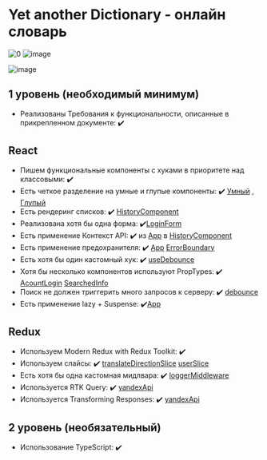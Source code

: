 # Yet another Dictionary - онлайн словарь
![0](https://github.com/Adelsspace/yet-another-dictionary/assets/95516400/4912bd43-cd4a-47f1-a8c8-f6eb50e92f84)
![image](https://github.com/Adelsspace/yet-another-dictionary/assets/95516400/e95d78a2-83ad-47e8-b0fb-db41f970c859)

![image](https://github.com/Adelsspace/yet-another-dictionary/assets/95516400/9e87a851-97ff-4f44-ab25-b27f2e23c32a)

## **1 уровень (необходимый минимум)**

- Реализованы Требования к функциональности, описанные в прикрепленном документе: ✔️

## React

- Пишем функциональные компоненты c хуками в приоритете над классовыми: ✔️
- Есть четкое разделение на умные и глупые компоненты: ✔️ [Умный](https://github.com/Adelsspace/yet-another-dictionary/blob/master/src/components/SearchedInfoComponent/SearchedInfo.tsx) , [Глупый](https://github.com/Adelsspace/yet-another-dictionary/blob/master/src/components/AcountLoginComponent/AcountLogin.tsx)
- Есть рендеринг списков: ✔️ [HistoryComponent](https://github.com/Adelsspace/yet-another-dictionary/blob/master/src/components/HistoryComponent/HistoryComponent.tsx)
- Реализована хотя бы одна форма: ✔️[LoginForm](https://github.com/Adelsspace/yet-another-dictionary/blob/master/src/components/LoginComponent/LoginForm.tsx)
- Есть применение Контекст API: ✔️ из [App](https://github.com/Adelsspace/yet-another-dictionary/blob/master/src/App.tsx) в [HistoryComponent](https://github.com/Adelsspace/yet-another-dictionary/blob/master/src/components/HistoryComponent/HistoryComponent.tsx)
- Есть применение предохранителя: ✔️ [App](https://github.com/Adelsspace/yet-another-dictionary/blob/master/src/App.tsx) [ErrorBoundary](https://github.com/Adelsspace/yet-another-dictionary/blob/master/src/components/ErrorBoundariesComponent/ErrorBoundaries.tsx)
- Есть хотя бы один кастомный хук: ✔️ [useDebounce](https://github.com/Adelsspace/yet-another-dictionary/blob/master/src/components/hooks/useDebounce.tsx)
- Хотя бы несколько компонентов используют PropTypes: ✔️ [AcountLogin](https://github.com/Adelsspace/yet-another-dictionary/blob/master/src/components/AcountLoginComponent/AcountLogin.tsx) [SearchedInfo](https://github.com/Adelsspace/yet-another-dictionary/blob/7576b4fd1549bbb32f7cdf315435dad9313e1a20/src/components/SearchedInfoComponent/SearchedInfo.tsx#LL80C27-L80C27)
- Поиск не должен триггерить много запросов к серверу: ✔️ [debounce](https://github.com/Adelsspace/yet-another-dictionary/blob/7576b4fd1549bbb32f7cdf315435dad9313e1a20/src/components/SearchComponent/Search.tsx#L14)
- Есть применение lazy + Suspense: ✔️[App](https://github.com/Adelsspace/yet-another-dictionary/blob/master/src/App.tsx)

## Redux

- Используем Modern Redux with Redux Toolkit: ✔️
- Используем слайсы: ✔️ [translateDirectionSlice](https://github.com/Adelsspace/yet-another-dictionary/blob/7576b4fd1549bbb32f7cdf315435dad9313e1a20/src/redux/translateDirection/slice.ts) [userSlice](https://github.com/Adelsspace/yet-another-dictionary/blob/7576b4fd1549bbb32f7cdf315435dad9313e1a20/src/redux/user/slice.ts)
- Есть хотя бы одна кастомная мидлвара: ✔️ [loggerMiddleware](https://github.com/Adelsspace/yet-another-dictionary/blob/7576b4fd1549bbb32f7cdf315435dad9313e1a20/src/redux/loggerMiddleware.ts)
- Используется RTK Query: ✔️ [yandexApi](https://github.com/Adelsspace/yet-another-dictionary/blob/7576b4fd1549bbb32f7cdf315435dad9313e1a20/src/redux/yandexApi.ts)
- Используется Transforming Responses: ✔️ [yandexApi](https://github.com/Adelsspace/yet-another-dictionary/blob/7576b4fd1549bbb32f7cdf315435dad9313e1a20/src/redux/yandexApi.ts)

## **2 уровень (необязательный)**

- Использование TypeScript: ✔️
